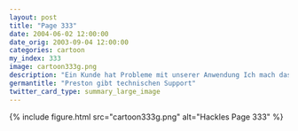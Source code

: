 ```yaml
---
layout: post
title: "Page 333"
date: 2004-06-02 12:00:00
date_orig: 2003-09-04 12:00:00
categories: cartoon
my_index: 333
image: cartoon333g.png
description: "Ein Kunde hat Probleme mit unserer Anwendung Ich mach das schon Natürlich läuft das nicht. Sie benutzen ein Version 1.1 JDK sie Verlierer Ha ha Was?! Linux Kernel 2.2 Bringen sie mich nicht um Sie leben Im Mittelalter, sie Idiot Was ein Trottel Lass sie nie mit Kunden reden Hackles Preston hazel"
germantitle: "Preston gibt technischen Support"
twitter_card_type: summary_large_image
---
```


{% include figure.html src="cartoon333g.png" alt="Hackles Page 333"  %}

